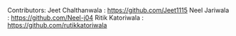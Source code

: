 Contributors:
Jeet Chalthanwala : https://github.com/Jeet1115
Neel Jariwala : https://github.com/Neel-j04 
Ritik Katoriwala : https://github.com/rutikkatoriwala
